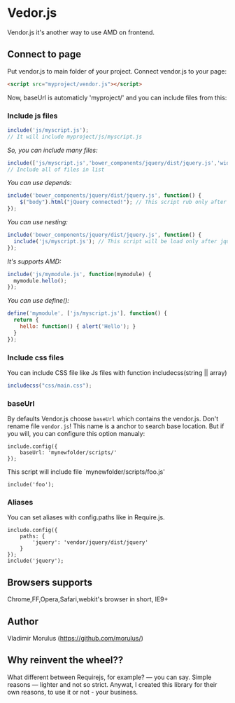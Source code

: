 Vedor.js
======

Vendor.js it's another way to use AMD on frontend.

## Connect to page
Put vendor.js to main folder of your project. Connect vendor.js to your page:
```html
<script src="myproject/vendor.js"></script>
```
Now, baseUrl is automaticly 'myproject/' and you can include files from this:

### Include js files
```javascript
include('js/myscript.js');
// It will include myproject/js/myscript.js
```

_So, you can include many files:_
```javascript
include(['js/myscript.js','bower_components/jquery/dist/jquery.js','widgets/callback/callback.js']);
// Include all of files in list
```

_You can use depends:_
```javascript
include('bower_components/jquery/dist/jquery.js', function() {
    $("body").html("jQuery connected!"); // This script rub only after jQuery ready stage
});
```

_You can use nesting:_
```javascript
include('bower_components/jquery/dist/jquery.js', function() {
  include('js/myscript.js'); // This script will be load only after jquery.js
});
```

_It's supports AMD:_
```javascript
include('js/mymodule.js', function(mymodule) {
  mymodule.hello();
});
```

_You can use define():_
```javascript
define('mymodule', ['js/myscript.js'], function() {
  return {
    hello: function() { alert('Hello'); }
  }
});
```
### Include css files
You can include CSS file like Js files with function includecss(string || array)
```javascript
includecss("css/main.css");
```

### baseUrl
By defaults Vendor.js choose `baseUrl` which contains the vendor.js. Don't rename file `vendor.js`! This name is a anchor to search base location.
But if you will, you can configure this option manualy:
```
include.config({
    baseUrl: 'mynewfolder/scripts/'
});
```
This script will include file `mynewfolder/scripts/foo.js'
```
include('foo');
```

### Aliases
You can set aliases with config.paths like in Require.js.
```
include.config({
    paths: {
        'jquery': 'vendor/jquery/dist/jquery'
    }
});
include('jquery');
```

## Browsers supports
Chrome,FF,Opera,Safari,webkit's browser in short, IE9+

## Author
Vladimir Morulus (https://github.com/morulus/)

## Why reinvent the wheel??
What different between Requirejs, for example? — you can say. Simple reasons — lighter and not so strict. Anywat, I created this library for their own reasons, to use it or not - your business.
